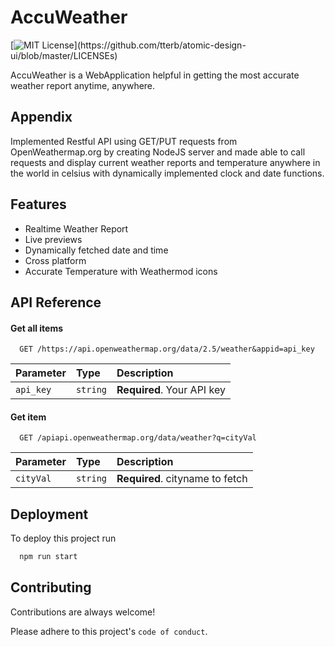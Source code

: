 
# AccuWeather
[![MIT License](https://img.shields.io/apm/l/atomic-design-ui.svg?)](https://github.com/tterb/atomic-design-ui/blob/master/LICENSEs)

AccuWeather is a WebApplication helpful in getting the most accurate weather report anytime, anywhere.


## Appendix

Implemented Restful API using GET/PUT requests from OpenWeathermap.org by creating NodeJS server and made able to call requests and display current weather reports and temperature anywhere in the world in celsius with dynamically implemented clock and date functions.

  
## Features

- Realtime Weather Report
- Live previews
- Dynamically fetched date and time
- Cross platform
- Accurate Temperature with Weathermod icons

  
## API Reference

#### Get all items

```http
  GET /https://api.openweathermap.org/data/2.5/weather&appid=api_key
```

| Parameter | Type     | Description                |
| :-------- | :------- | :------------------------- |
| `api_key` | `string` | **Required**. Your API key |

#### Get item

```http
  GET /apiapi.openweathermap.org/data/weather?q=cityVal
```

| Parameter | Type     | Description                       |
| :-------- | :------- | :-------------------------------- |
| `cityVal`      | `string` | **Required**. cityname to fetch |



  
## Deployment

To deploy this project run

```bash
  npm run start
```

  
## Contributing

Contributions are always welcome!


Please adhere to this project's `code of conduct`.

  
